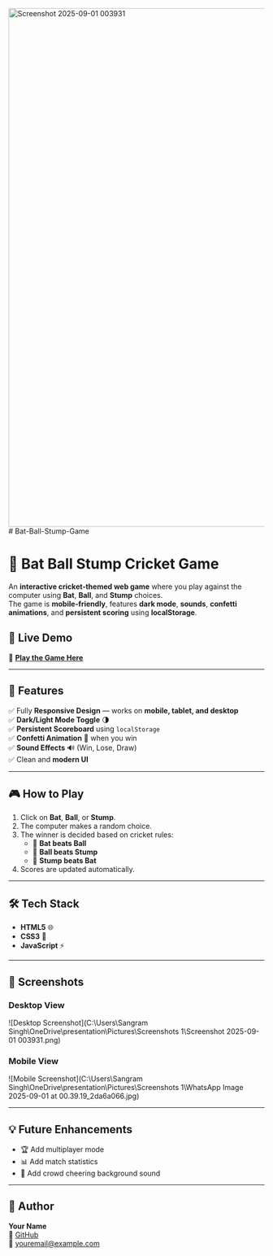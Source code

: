 <img width="1919" height="1020" alt="Screenshot 2025-09-01 003931" src="https://github.com/user-attachments/assets/fc3de4c8-e12b-450a-bafd-8546f3d398ed" /># Bat-Ball-Stump-Game

# 🏏 Bat Ball Stump Cricket Game

An **interactive cricket-themed web game** where you play against the computer using **Bat**, **Ball**, and **Stump** choices.  
The game is **mobile-friendly**, features **dark mode**, **sounds**, **confetti animations**, and **persistent scoring** using **localStorage**.

## 🚀 Live Demo
🔗 [**Play the Game Here**](https://sangram10817.github.io/Bat-Ball-Stump-Game/)

---

## 📌 Features

✅ Fully **Responsive Design** — works on **mobile, tablet, and desktop**  
✅ **Dark/Light Mode Toggle** 🌗  
✅ **Persistent Scoreboard** using `localStorage`  
✅ **Confetti Animation** 🎉 when you win  
✅ **Sound Effects** 🔊 (Win, Lose, Draw)  
✅ Clean and **modern UI**

---

## 🎮 How to Play
1. Click on **Bat**, **Ball**, or **Stump**.
2. The computer makes a random choice.
3. The winner is decided based on cricket rules:
   - 🏏 **Bat beats Ball**
   - 🏏 **Ball beats Stump**
   - 🏏 **Stump beats Bat**
4. Scores are updated automatically.

---

## 🛠️ Tech Stack
- **HTML5** 🌐  
- **CSS3** 🎨  
- **JavaScript** ⚡

---

## 📱 Screenshots

### **Desktop View**
![Desktop Screenshot](C:\Users\Sangram Singh\OneDrive\presentation\Pictures\Screenshots 1\Screenshot 2025-09-01 003931.png)

### **Mobile View**
![Mobile Screenshot](C:\Users\Sangram Singh\OneDrive\presentation\Pictures\Screenshots 1\WhatsApp Image 2025-09-01 at 00.39.19_2da6a066.jpg)

---

## 💡 Future Enhancements
- 🏆 Add multiplayer mode  
- 📊 Add match statistics  
- 🎵 Add crowd cheering background sound

---

## 📌 Author
**Your Name**  
🔗 [GitHub](https://github.com/your-username)  
📧 youremail@example.com
